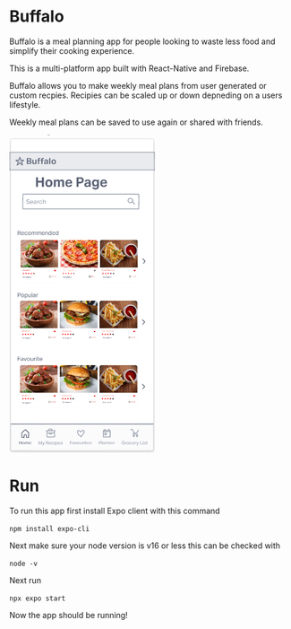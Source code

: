 # Buffalo

Buffalo is a meal planning app for people looking to waste less food and simplify their cooking experience.

This is a multi-platform app built with React-Native and Firebase.

Buffalo allows you to make weekly meal plans from user generated or custom recpies. Recipies can be scaled up or down depneding on a users lifestyle.

Weekly meal plans can be saved to use again or shared with friends.

![alt text](/BuffaloApp.PNG)

# Run

To run this app first install Expo client with this command

`npm install expo-cli`

Next make sure your node version is v16 or less this can be checked with

`node -v`

Next run

`npx expo start`

Now the app should be running!
